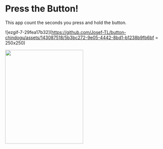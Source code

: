 # Press the Button!
This app count the seconds you press and hold the button.


![ezgif-7-29fea17b32](https://github.com/Josef-TL/button-chindogu/assets/143087518/5b3bc272-9e05-4442-8bd1-b1238b9fb6bf = 250x250)

<img src="https://github.com/Josef-TL/button-chindogu/assets/143087518/5b3bc272-9e05-4442-8bd1-b1238b9fb6bf" width="250" height="300" >
